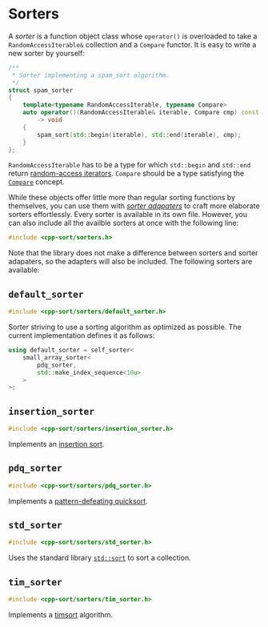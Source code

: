 Sorters
=======

A *sorter* is a function object class whose `operator()` is overloaded to
take a `RandomAccessIterable&` collection and a `Compare` functor. It is
easy to write a new sorter by yourself:

```cpp
/**
 * Sorter implementing a spam_sort algorithm.
 */
struct spam_sorter
{
    template<typename RandomAccessIterable, typename Compare>
    auto operator()(RandomAccessIterable& iterable, Compare cmp) const
        -> void
    {
        spam_sort(std::begin(iterable), std::end(iterable), cmp);
    }
};
```

`RandomAccessIterable` has to be a type for which `std::begin` and `std::end`
return [random-access iterators](http://en.cppreference.com/w/cpp/concept/RandomAccessIterator).
`Compare` should be a type satisfying the [`Compare`](http://en.cppreference.com/w/cpp/concept/Compare)
concept.

While these objects offer little more than regular sorting functions by themselves,
you can use them with [*sorter adapaters*](sorter-adapters.md) to craft more
elaborate sorters effortlessly. Every sorter is available in its own file. However,
you can also include all the availble sorters at once with the following line:

```cpp
#include <cpp-sort/sorters.h>
```

Note that the library does not make a difference between sorters and sorter adapaters,
so the adapters will also be included. The following sorters are available:

`default_sorter`
----------------

```cpp
#include <cpp-sort/sorters/default_sorter.h>
```

Sorter striving to use a sorting algorithm as optimized as possible. The current
implementation defines it as follows:

```cpp
using default_sorter = self_sorter<
    small_array_sorter<
        pdq_sorter,
        std::make_index_sequence<10u>
    >
>;
```

`insertion_sorter`
------------------

```cpp
#include <cpp-sort/sorters/insertion_sorter.h>
```

Implements an [insertion sort](https://en.wikipedia.org/wiki/Insertion_sort).

`pdq_sorter`
------------

```cpp
#include <cpp-sort/sorters/pdq_sorter.h>
```

Implements a [pattern-defeating quicksort](https://github.com/orlp/pdqsort).

`std_sorter`
------------

```cpp
#include <cpp-sort/sorters/std_sorter.h>
```

Uses the standard library [`std::sort`](http://en.cppreference.com/w/cpp/algorithm/sort)
to sort a collection.

`tim_sorter`
------------

```cpp
#include <cpp-sort/sorters/tim_sorter.h>
```

Implements a [timsort](https://en.wikipedia.org/wiki/Timsort) algorithm.
